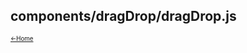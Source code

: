 ## components/dragDrop/dragDrop.js<a name="__top"></a>

<sub><sup>[&larr;Home](index.md)</sup></sub>



